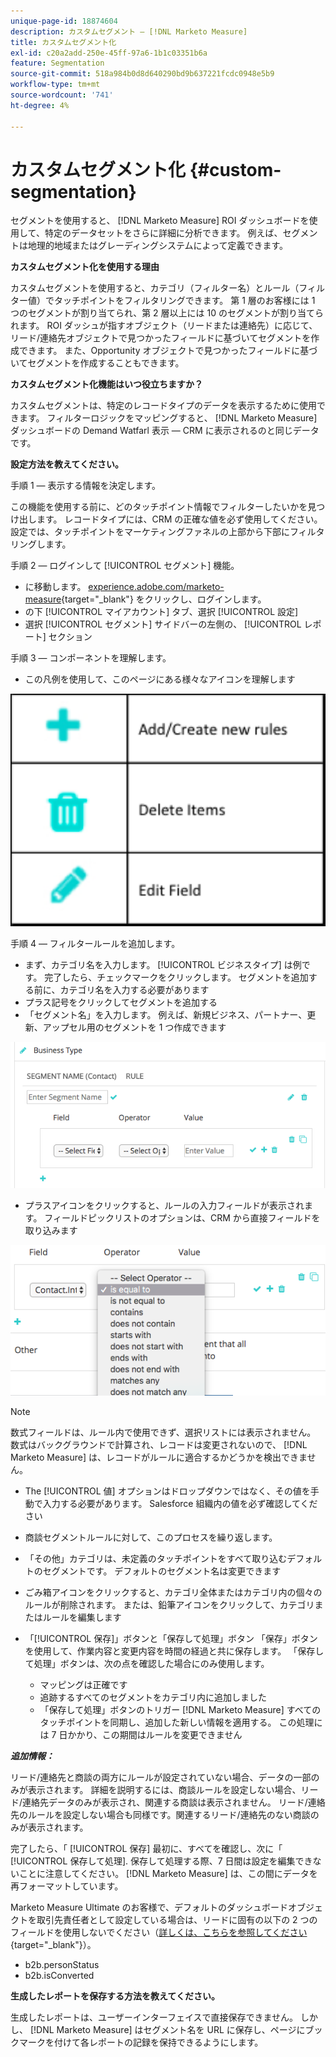 ```yaml
---
unique-page-id: 18874604
description: カスタムセグメント — [!DNL Marketo Measure]
title: カスタムセグメント化
exl-id: c20a2add-250e-45ff-97a6-1b1c03351b6a
feature: Segmentation
source-git-commit: 518a984b0d8d640290bd9b637221fcdc0948e5b9
workflow-type: tm+mt
source-wordcount: '741'
ht-degree: 4%

---
```


# カスタムセグメント化 {#custom-segmentation}

セグメントを使用すると、 [!DNL Marketo Measure] ROI ダッシュボードを使用して、特定のデータセットをさらに詳細に分析できます。 例えば、セグメントは地理的地域またはグレーディングシステムによって定義できます。

**カスタムセグメント化を使用する理由**

カスタムセグメントを使用すると、カテゴリ（フィルター名）とルール（フィルター値）でタッチポイントをフィルタリングできます。 第 1 層のお客様には 1 つのセグメントが割り当てられ、第 2 層以上には 10 のセグメントが割り当てられます。 ROI ダッシュが指すオブジェクト（リードまたは連絡先）に応じて、リード/連絡先オブジェクトで見つかったフィールドに基づいてセグメントを作成できます。 また、Opportunity オブジェクトで見つかったフィールドに基づいてセグメントを作成することもできます。

**カスタムセグメント化機能はいつ役立ちますか？**

カスタムセグメントは、特定のレコードタイプのデータを表示するために使用できます。 フィルターロジックをマッピングすると、 [!DNL Marketo Measure] ダッシュボードの Demand Watfarl 表示 — CRM に表示されるのと同じデータです。

**設定方法を教えてください。**

手順 1 — 表示する情報を決定します。

この機能を使用する前に、どのタッチポイント情報でフィルターしたいかを見つけ出します。 レコードタイプには、CRM の正確な値を必ず使用してください。 設定では、タッチポイントをマーケティングファネルの上部から下部にフィルタリングします。

手順 2 — ログインして [!UICONTROL セグメント] 機能。

* に移動します。 [experience.adobe.com/marketo-measure](https://experience.adobe.com/marketo-measure?lang=ja){target="_blank"} をクリックし、ログインします。
* の下 [!UICONTROL マイアカウント] タブ、選択 [!UICONTROL 設定]
* 選択 [!UICONTROL セグメント] サイドバーの左側の、 [!UICONTROL レポート] セクション

手順 3 — コンポーネントを理解します。

* この凡例を使用して、このページにある様々なアイコンを理解します

![](assets/1.png)

手順 4 — フィルタールールを追加します。

* まず、カテゴリ名を入力します。 [!UICONTROL ビジネスタイプ] は例です。 完了したら、チェックマークをクリックします。 セグメントを追加する前に、カテゴリ名を入力する必要があります
* プラス記号をクリックしてセグメントを追加する
* 「セグメント名」を入力します。 例えば、新規ビジネス、パートナー、更新、アップセル用のセグメントを 1 つ作成できます

![](assets/2.png)

* プラスアイコンをクリックすると、ルールの入力フィールドが表示されます。 フィールドピックリストのオプションは、CRM から直接フィールドを取り込みます

![](assets/3.png)

>[!NOTE]
>
>数式フィールドは、ルール内で使用できず、選択リストには表示されません。 数式はバックグラウンドで計算され、レコードは変更されないので、 [!DNL Marketo Measure] は、レコードがルールに適合するかどうかを検出できません。

* The [!UICONTROL 値] オプションはドロップダウンではなく、その値を手動で入力する必要があります。 Salesforce 組織内の値を必ず確認してください
* 商談セグメントルールに対して、このプロセスを繰り返します。
* 「その他」カテゴリは、未定義のタッチポイントをすべて取り込むデフォルトのセグメントです。 デフォルトのセグメント名は変更できます
* ごみ箱アイコンをクリックすると、カテゴリ全体またはカテゴリ内の個々のルールが削除されます。 または、鉛筆アイコンをクリックして、カテゴリまたはルールを編集します
* 「[!UICONTROL 保存]」ボタンと「保存して処理」ボタン 「保存」ボタンを使用して、作業内容と変更内容を時間の経過と共に保存します。 「保存して処理」ボタンは、次の点を確認した場合にのみ使用します。

   * マッピングは正確です
   * 追跡するすべてのセグメントをカテゴリ内に追加しました
   * 「保存して処理」ボタンのトリガー [!DNL Marketo Measure] すべてのタッチポイントを同期し、追加した新しい情報を適用する。 この処理には 7 日かかり、この期間はルールを変更できません

**_追加情報：_**

リード/連絡先と商談の両方にルールが設定されていない場合、データの一部のみが表示されます。 詳細を説明するには、商談ルールを設定しない場合、リード/連絡先データのみが表示され、関連する商談は表示されません。 リード/連絡先のルールを設定しない場合も同様です。関連するリード/連絡先のない商談のみが表示されます。

完了したら、「 [!UICONTROL 保存] 最初に、すべてを確認し、次に「 [!UICONTROL 保存して処理]. 保存して処理する際、7 日間は設定を編集できないことに注意してください。 [!DNL Marketo Measure] は、この間にデータを再フォーマットしています。

Marketo Measure Ultimate のお客様で、デフォルトのダッシュボードオブジェクトを取引先責任者として設定している場合は、リードに固有の以下の 2 つのフィールドを使用しないでください（[詳しくは、こちらを参照してください](/help/marketo-measure-ultimate/data-integrity-requirement.md){target="_blank"}）。

* b2b.personStatus
* b2b.isConverted

**生成したレポートを保存する方法を教えてください。**

生成したレポートは、ユーザーインターフェイスで直接保存できません。 しかし、 [!DNL Marketo Measure] はセグメント名を URL に保存し、ページにブックマークを付けて各レポートの記録を保持できるようにします。
